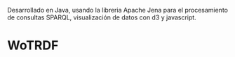 Desarrollado en Java, usando la libreria Apache Jena para el procesamiento de consultas SPARQL, visualización de datos 
con d3 y javascript. 
# WoTRDF
